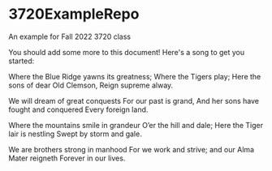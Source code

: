 # 3720ExampleRepo
An example for Fall 2022 3720 class

You should add some more to this document! Here's a song to get you started:

Where the Blue Ridge yawns its greatness; Where the Tigers play; Here the sons of dear Old Clemson, Reign supreme alway.

We will dream of great conquests For our past is grand, And her sons have fought and conquered Every foreign land.

Where the mountains smile in grandeur O’er the hill and dale; Here the Tiger lair is nestling Swept by storm and gale.

We are brothers strong in manhood For we work and strive; and our Alma Mater reigneth Forever in our lives.